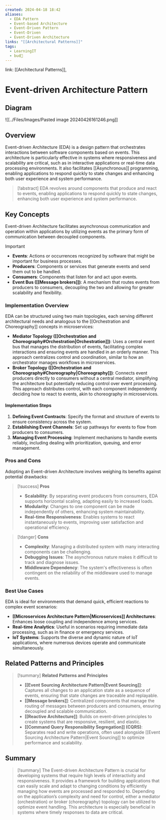 ```yaml
---
created: 2024-04-18 18:42
aliases:
  - EDA Pattern
  - Event-based Architecture
  - Event-Driven Pattern
  - Event-Driven
  - Event-Driven Architecture
links: "[[Architectural Patterns]]"
tags:
  - LearningIT
  - bud🌿
---
```

link: [[Architectural Patterns]],

# Event-driven Architecture Pattern

## Diagram

![[../Files/Images/Pasted image 20240426161246.png]]

## Overview

Event-driven Architecture (EDA) is a design pattern that orchestrates interactions between software components based on events. This architecture is particularly effective in systems where responsiveness and scalability are critical, such as in interactive applications or real-time data processing environments. It also facilitates [[Asynchronous]] programming, enabling applications to respond quickly to state changes and enhancing both user experience and system performance.

> [!abstract]
>  EDA revolves around components that produce and react to events, enabling applications to respond quickly to state changes, enhancing both user experience and system performance.

## Key Concepts

Event-driven Architecture facilitates asynchronous communication and operation within applications by utilizing events as the primary form of communication between decoupled components.

> [!important]
> 
> - **Events**: Actions or occurrences recognized by software that might be important for business processes.
> - **Producers**: Components or services that generate events and send them out to be handled.
> - **Consumers**: Components that listen for and act upon events.
> - **Event Bus ([[Message brokers]])**: A mechanism that routes events from producers to consumers, decoupling the two and allowing for greater scalability and flexibility.

### Implementation Overview

EDA can be structured using two main topologies, each serving different architectural needs and analogous to the [[Orchestration and Choreography]] concepts in microservices:

- **Mediator Topology ([[Orchestration and Choreography#Orchestration|Orchestration]])**: Uses a central event bus that manages the distribution of events, facilitating complex interactions and ensuring events are handled in an orderly manner. This approach centralizes control and coordination, similar to how an orchestrator manages workflows in microservices.
- **Broker Topology ([[Orchestration and Choreography#Choreography|Choreography]])**: Connects event producers directly to consumers without a central mediator, simplifying the architecture but potentially reducing control over event processing. This approach distributes control, with each component independently deciding how to react to events, akin to choreography in microservices.

#### Implementation Steps

1. **Defining Event Contracts**: Specify the format and structure of events to ensure consistency across the system.
2. **Establishing Event Channels**: Set up pathways for events to flow from producers to consumers.
3. **Managing Event Processing**: Implement mechanisms to handle events reliably, including dealing with prioritization, queuing, and error management.

### Pros and Cons

Adopting an Event-driven Architecture involves weighing its benefits against potential drawbacks:

> [!success] **Pros**
> 
> - **Scalability**: By separating event producers from consumers, EDA supports horizontal scaling, adapting easily to increased loads.
> - **Modularity**: Changes to one component can be made independently of others, enhancing system maintainability.
> - **Real-time Responsiveness**: Enables systems to react instantaneously to events, improving user satisfaction and operational efficiency.

> [!danger] **Cons**
> 
> - **Complexity**: Managing a distributed system with many interacting components can be challenging.
> - **Debugging Issues**: The asynchronous nature makes it difficult to track and diagnose issues.
> - **Middleware Dependency**: The system's effectiveness is often contingent on the reliability of the middleware used to manage events.

### Best Use Cases

EDA is ideal for environments that demand quick, efficient reactions to complex event scenarios:

- **[[Microservices Architecture Pattern|Microservices]] Architectures**: Enhances loose coupling and independence among services.
- **Real-time Analytics**: Useful in scenarios requiring immediate data processing, such as in finance or emergency services.
- **IoT Systems**: Supports the diverse and dynamic nature of IoT applications, where numerous devices operate and communicate simultaneously.

## Related Patterns and Principles

> [!summary] **Related Patterns and Principles**
> 
> - **[[Event Sourcing Architecture Pattern|Event Sourcing]]**: Captures all changes to an application state as a sequence of events, ensuring that state changes are traceable and replayable.
> - **[[Message brokers]]**: Centralized components that manage the routing of messages between producers and consumers, ensuring decoupled and scalable communication.
> - **[[Reactive Architecture]]**: Builds on event-driven principles to create systems that are responsive, resilient, and elastic.
> - **[[Command Query Responsibility Segregation]] (CQRS)**: Separates read and write operations, often used alongside [[Event Sourcing Architecture Pattern|Event Sourcing]] to optimize performance and scalability.

## Summary

> [!summary] 
> The Event-driven Architecture Pattern is crucial for developing systems that require high levels of interactivity and responsiveness. It provides a framework for building applications that can easily scale and adapt to changing conditions by efficiently managing how events are processed and responded to. Depending on the application’s complexity and need for control, either a mediator (orchestration) or broker (choreography) topology can be utilized to optimize event handling. This architecture is especially beneficial in systems where timely responses to data are critical.